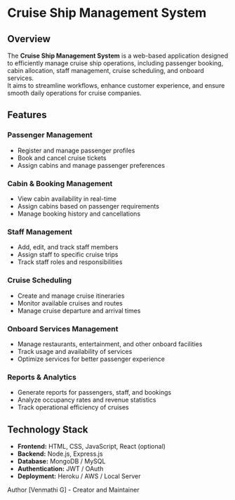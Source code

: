 # Cruise Ship Management System

## Overview
The **Cruise Ship Management System** is a web-based application designed to efficiently manage cruise ship operations, including passenger booking, cabin allocation, staff management, cruise scheduling, and onboard services.  
It aims to streamline workflows, enhance customer experience, and ensure smooth daily operations for cruise companies.

## Features

### Passenger Management
- Register and manage passenger profiles
- Book and cancel cruise tickets
- Assign cabins and manage passenger preferences

### Cabin & Booking Management
- View cabin availability in real-time
- Assign cabins based on passenger requirements
- Manage booking history and cancellations

### Staff Management
- Add, edit, and track staff members
- Assign staff to specific cruise trips
- Track staff roles and responsibilities

### Cruise Scheduling
- Create and manage cruise itineraries
- Monitor available cruises and routes
- Manage cruise departure and arrival times

### Onboard Services Management
- Manage restaurants, entertainment, and other onboard facilities
- Track usage and availability of services
- Optimize services for better passenger experience

### Reports & Analytics
- Generate reports for passengers, staff, and bookings
- Analyze occupancy rates and revenue statistics
- Track operational efficiency of cruises

## Technology Stack
- **Frontend:** HTML, CSS, JavaScript, React (optional)  
- **Backend:** Node.js, Express.js  
- **Database:** MongoDB / MySQL  
- **Authentication:** JWT / OAuth  
- **Deployment:** Heroku / AWS / Local Server  


Author
[Venmathi G] - Creator and Maintainer
